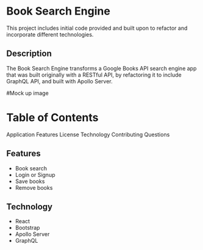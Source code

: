 # Book Search Engine

This project includes initial code provided and built upon to refactor and incorporate different technologies.

## Description
The Book Search Engine transforms a Google Books API search engine app that was built originally with a RESTful API, by refactoring it to include GraphQL API, and built with Apollo Server.

#Mock up image


# Table of Contents

Application
Features
License
Technology
Contributing
Questions

## Features
- Book search
- Login or Signup
- Save books
- Remove books

## Technology
- React
- Bootstrap
- Apollo Server
- GraphQL
